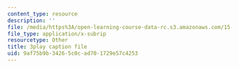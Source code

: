 ```yaml
---
content_type: resource
description: ''
file: /media/https%3A/open-learning-course-data-rc.s3.amazonaws.com/15-071-the-analytics-edge-spring-2017/9af75b9b34265c0cad701729e57c4253_pelPpuYUAho.vtt
file_type: application/x-subrip
resourcetype: Other
title: 3play caption file
uid: 9af75b9b-3426-5c0c-ad70-1729e57c4253
---
```

